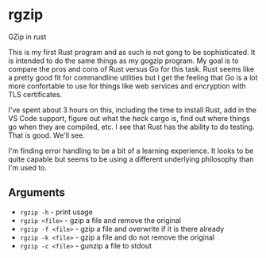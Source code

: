 # rgzip
GZip in rust

This is my first Rust program and as such is not gong to be sophisticated. It is
intended to do the same things as my gogzip program. My goal is to compare the
pros and cons of Rust versus Go for this task. Rust seems like a pretty good fit
for commandline utilities but I get the feeling that Go is a lot more
confortable to use for things like web services and encryption with TLS
certificates.

I've spent about 3 hours on this, including the time to install Rust, add in the
VS Code support, figure out what the heck cargo is, find out where things go
when they are compiled, etc. I see that Rust has the ability to do testing. That
is good. We'll see.

I'm finding error handling to be a bit of a learning experience. It looks to be
quite capable but seems to be using a different underlying philosophy than I'm
used to.

## Arguments

* `rgzip -h` - print usage
* `rgzip <file>` - gzip a file and remove the original
* `rgzip -f <file>` - gzip a file and overwrite if it is there already
* `rgzip -k <file>` - gzip a file and do not remove the original
* `rgzip -c <file>` - gunzip a file to stdout
